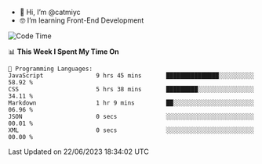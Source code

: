 - 👋 Hi, I’m @catmiyc
- 🤓 I’m learning Front-End Development

<!---
catmiyc/catmiyc is a ✨ special ✨ repository because its `README.md` (this file) appears on your GitHub profile.
You can click the Preview link to take a look at your changes.
--->


<!--START_SECTION:waka-->
![Code Time](http://img.shields.io/badge/Code%20Time-316%20hrs%2015%20mins-blue)

📊 **This Week I Spent My Time On** 

```text
💬 Programming Languages: 
JavaScript               9 hrs 45 mins       ███████████████░░░░░░░░░░   58.92 % 
CSS                      5 hrs 38 mins       █████████░░░░░░░░░░░░░░░░   34.11 % 
Markdown                 1 hr 9 mins         ██░░░░░░░░░░░░░░░░░░░░░░░   06.96 % 
JSON                     0 secs              ░░░░░░░░░░░░░░░░░░░░░░░░░   00.01 % 
XML                      0 secs              ░░░░░░░░░░░░░░░░░░░░░░░░░   00.00 % 
```


 Last Updated on 22/06/2023 18:34:02 UTC
<!--END_SECTION:waka-->
